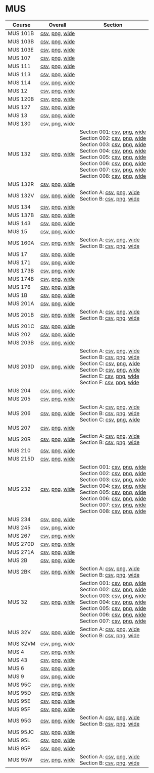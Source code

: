 # MUS

| Course | Overall | Section |
| ------ | ------- | ------- |
| MUS 101B | [csv](https://github.com/UCSD-Historical-Enrollment-Data/2025Winter/blob/main/overall/MUS%20101B.csv), [png](https://raw.githubusercontent.com/UCSD-Historical-Enrollment-Data/2025Winter/main/plot_overall/MUS%20101B.png), [wide](https://raw.githubusercontent.com/UCSD-Historical-Enrollment-Data/2025Winter/main/plot_overall_wide/MUS%20101B.png) |  |
| MUS 103B | [csv](https://github.com/UCSD-Historical-Enrollment-Data/2025Winter/blob/main/overall/MUS%20103B.csv), [png](https://raw.githubusercontent.com/UCSD-Historical-Enrollment-Data/2025Winter/main/plot_overall/MUS%20103B.png), [wide](https://raw.githubusercontent.com/UCSD-Historical-Enrollment-Data/2025Winter/main/plot_overall_wide/MUS%20103B.png) |  |
| MUS 103E | [csv](https://github.com/UCSD-Historical-Enrollment-Data/2025Winter/blob/main/overall/MUS%20103E.csv), [png](https://raw.githubusercontent.com/UCSD-Historical-Enrollment-Data/2025Winter/main/plot_overall/MUS%20103E.png), [wide](https://raw.githubusercontent.com/UCSD-Historical-Enrollment-Data/2025Winter/main/plot_overall_wide/MUS%20103E.png) |  |
| MUS 107 | [csv](https://github.com/UCSD-Historical-Enrollment-Data/2025Winter/blob/main/overall/MUS%20107.csv), [png](https://raw.githubusercontent.com/UCSD-Historical-Enrollment-Data/2025Winter/main/plot_overall/MUS%20107.png), [wide](https://raw.githubusercontent.com/UCSD-Historical-Enrollment-Data/2025Winter/main/plot_overall_wide/MUS%20107.png) |  |
| MUS 111 | [csv](https://github.com/UCSD-Historical-Enrollment-Data/2025Winter/blob/main/overall/MUS%20111.csv), [png](https://raw.githubusercontent.com/UCSD-Historical-Enrollment-Data/2025Winter/main/plot_overall/MUS%20111.png), [wide](https://raw.githubusercontent.com/UCSD-Historical-Enrollment-Data/2025Winter/main/plot_overall_wide/MUS%20111.png) |  |
| MUS 113 | [csv](https://github.com/UCSD-Historical-Enrollment-Data/2025Winter/blob/main/overall/MUS%20113.csv), [png](https://raw.githubusercontent.com/UCSD-Historical-Enrollment-Data/2025Winter/main/plot_overall/MUS%20113.png), [wide](https://raw.githubusercontent.com/UCSD-Historical-Enrollment-Data/2025Winter/main/plot_overall_wide/MUS%20113.png) |  |
| MUS 114 | [csv](https://github.com/UCSD-Historical-Enrollment-Data/2025Winter/blob/main/overall/MUS%20114.csv), [png](https://raw.githubusercontent.com/UCSD-Historical-Enrollment-Data/2025Winter/main/plot_overall/MUS%20114.png), [wide](https://raw.githubusercontent.com/UCSD-Historical-Enrollment-Data/2025Winter/main/plot_overall_wide/MUS%20114.png) |  |
| MUS 12 | [csv](https://github.com/UCSD-Historical-Enrollment-Data/2025Winter/blob/main/overall/MUS%2012.csv), [png](https://raw.githubusercontent.com/UCSD-Historical-Enrollment-Data/2025Winter/main/plot_overall/MUS%2012.png), [wide](https://raw.githubusercontent.com/UCSD-Historical-Enrollment-Data/2025Winter/main/plot_overall_wide/MUS%2012.png) |  |
| MUS 120B | [csv](https://github.com/UCSD-Historical-Enrollment-Data/2025Winter/blob/main/overall/MUS%20120B.csv), [png](https://raw.githubusercontent.com/UCSD-Historical-Enrollment-Data/2025Winter/main/plot_overall/MUS%20120B.png), [wide](https://raw.githubusercontent.com/UCSD-Historical-Enrollment-Data/2025Winter/main/plot_overall_wide/MUS%20120B.png) |  |
| MUS 127 | [csv](https://github.com/UCSD-Historical-Enrollment-Data/2025Winter/blob/main/overall/MUS%20127.csv), [png](https://raw.githubusercontent.com/UCSD-Historical-Enrollment-Data/2025Winter/main/plot_overall/MUS%20127.png), [wide](https://raw.githubusercontent.com/UCSD-Historical-Enrollment-Data/2025Winter/main/plot_overall_wide/MUS%20127.png) |  |
| MUS 13 | [csv](https://github.com/UCSD-Historical-Enrollment-Data/2025Winter/blob/main/overall/MUS%2013.csv), [png](https://raw.githubusercontent.com/UCSD-Historical-Enrollment-Data/2025Winter/main/plot_overall/MUS%2013.png), [wide](https://raw.githubusercontent.com/UCSD-Historical-Enrollment-Data/2025Winter/main/plot_overall_wide/MUS%2013.png) |  |
| MUS 130 | [csv](https://github.com/UCSD-Historical-Enrollment-Data/2025Winter/blob/main/overall/MUS%20130.csv), [png](https://raw.githubusercontent.com/UCSD-Historical-Enrollment-Data/2025Winter/main/plot_overall/MUS%20130.png), [wide](https://raw.githubusercontent.com/UCSD-Historical-Enrollment-Data/2025Winter/main/plot_overall_wide/MUS%20130.png) |  |
| MUS 132 | [csv](https://github.com/UCSD-Historical-Enrollment-Data/2025Winter/blob/main/overall/MUS%20132.csv), [png](https://raw.githubusercontent.com/UCSD-Historical-Enrollment-Data/2025Winter/main/plot_overall/MUS%20132.png), [wide](https://raw.githubusercontent.com/UCSD-Historical-Enrollment-Data/2025Winter/main/plot_overall_wide/MUS%20132.png) | Section 001: [csv](https://github.com/UCSD-Historical-Enrollment-Data/2025Winter/blob/main/section/MUS%20132_001.csv), [png](https://raw.githubusercontent.com/UCSD-Historical-Enrollment-Data/2025Winter/main/plot_section/MUS%20132_001.png), [wide](https://raw.githubusercontent.com/UCSD-Historical-Enrollment-Data/2025Winter/main/plot_section_wide/MUS%20132_001.png)<br>Section 002: [csv](https://github.com/UCSD-Historical-Enrollment-Data/2025Winter/blob/main/section/MUS%20132_002.csv), [png](https://raw.githubusercontent.com/UCSD-Historical-Enrollment-Data/2025Winter/main/plot_section/MUS%20132_002.png), [wide](https://raw.githubusercontent.com/UCSD-Historical-Enrollment-Data/2025Winter/main/plot_section_wide/MUS%20132_002.png)<br>Section 003: [csv](https://github.com/UCSD-Historical-Enrollment-Data/2025Winter/blob/main/section/MUS%20132_003.csv), [png](https://raw.githubusercontent.com/UCSD-Historical-Enrollment-Data/2025Winter/main/plot_section/MUS%20132_003.png), [wide](https://raw.githubusercontent.com/UCSD-Historical-Enrollment-Data/2025Winter/main/plot_section_wide/MUS%20132_003.png)<br>Section 004: [csv](https://github.com/UCSD-Historical-Enrollment-Data/2025Winter/blob/main/section/MUS%20132_004.csv), [png](https://raw.githubusercontent.com/UCSD-Historical-Enrollment-Data/2025Winter/main/plot_section/MUS%20132_004.png), [wide](https://raw.githubusercontent.com/UCSD-Historical-Enrollment-Data/2025Winter/main/plot_section_wide/MUS%20132_004.png)<br>Section 005: [csv](https://github.com/UCSD-Historical-Enrollment-Data/2025Winter/blob/main/section/MUS%20132_005.csv), [png](https://raw.githubusercontent.com/UCSD-Historical-Enrollment-Data/2025Winter/main/plot_section/MUS%20132_005.png), [wide](https://raw.githubusercontent.com/UCSD-Historical-Enrollment-Data/2025Winter/main/plot_section_wide/MUS%20132_005.png)<br>Section 006: [csv](https://github.com/UCSD-Historical-Enrollment-Data/2025Winter/blob/main/section/MUS%20132_006.csv), [png](https://raw.githubusercontent.com/UCSD-Historical-Enrollment-Data/2025Winter/main/plot_section/MUS%20132_006.png), [wide](https://raw.githubusercontent.com/UCSD-Historical-Enrollment-Data/2025Winter/main/plot_section_wide/MUS%20132_006.png)<br>Section 007: [csv](https://github.com/UCSD-Historical-Enrollment-Data/2025Winter/blob/main/section/MUS%20132_007.csv), [png](https://raw.githubusercontent.com/UCSD-Historical-Enrollment-Data/2025Winter/main/plot_section/MUS%20132_007.png), [wide](https://raw.githubusercontent.com/UCSD-Historical-Enrollment-Data/2025Winter/main/plot_section_wide/MUS%20132_007.png)<br>Section 008: [csv](https://github.com/UCSD-Historical-Enrollment-Data/2025Winter/blob/main/section/MUS%20132_008.csv), [png](https://raw.githubusercontent.com/UCSD-Historical-Enrollment-Data/2025Winter/main/plot_section/MUS%20132_008.png), [wide](https://raw.githubusercontent.com/UCSD-Historical-Enrollment-Data/2025Winter/main/plot_section_wide/MUS%20132_008.png) |
| MUS 132R | [csv](https://github.com/UCSD-Historical-Enrollment-Data/2025Winter/blob/main/overall/MUS%20132R.csv), [png](https://raw.githubusercontent.com/UCSD-Historical-Enrollment-Data/2025Winter/main/plot_overall/MUS%20132R.png), [wide](https://raw.githubusercontent.com/UCSD-Historical-Enrollment-Data/2025Winter/main/plot_overall_wide/MUS%20132R.png) |  |
| MUS 132V | [csv](https://github.com/UCSD-Historical-Enrollment-Data/2025Winter/blob/main/overall/MUS%20132V.csv), [png](https://raw.githubusercontent.com/UCSD-Historical-Enrollment-Data/2025Winter/main/plot_overall/MUS%20132V.png), [wide](https://raw.githubusercontent.com/UCSD-Historical-Enrollment-Data/2025Winter/main/plot_overall_wide/MUS%20132V.png) | Section A: [csv](https://github.com/UCSD-Historical-Enrollment-Data/2025Winter/blob/main/section/MUS%20132V_A.csv), [png](https://raw.githubusercontent.com/UCSD-Historical-Enrollment-Data/2025Winter/main/plot_section/MUS%20132V_A.png), [wide](https://raw.githubusercontent.com/UCSD-Historical-Enrollment-Data/2025Winter/main/plot_section_wide/MUS%20132V_A.png)<br>Section B: [csv](https://github.com/UCSD-Historical-Enrollment-Data/2025Winter/blob/main/section/MUS%20132V_B.csv), [png](https://raw.githubusercontent.com/UCSD-Historical-Enrollment-Data/2025Winter/main/plot_section/MUS%20132V_B.png), [wide](https://raw.githubusercontent.com/UCSD-Historical-Enrollment-Data/2025Winter/main/plot_section_wide/MUS%20132V_B.png) |
| MUS 134 | [csv](https://github.com/UCSD-Historical-Enrollment-Data/2025Winter/blob/main/overall/MUS%20134.csv), [png](https://raw.githubusercontent.com/UCSD-Historical-Enrollment-Data/2025Winter/main/plot_overall/MUS%20134.png), [wide](https://raw.githubusercontent.com/UCSD-Historical-Enrollment-Data/2025Winter/main/plot_overall_wide/MUS%20134.png) |  |
| MUS 137B | [csv](https://github.com/UCSD-Historical-Enrollment-Data/2025Winter/blob/main/overall/MUS%20137B.csv), [png](https://raw.githubusercontent.com/UCSD-Historical-Enrollment-Data/2025Winter/main/plot_overall/MUS%20137B.png), [wide](https://raw.githubusercontent.com/UCSD-Historical-Enrollment-Data/2025Winter/main/plot_overall_wide/MUS%20137B.png) |  |
| MUS 143 | [csv](https://github.com/UCSD-Historical-Enrollment-Data/2025Winter/blob/main/overall/MUS%20143.csv), [png](https://raw.githubusercontent.com/UCSD-Historical-Enrollment-Data/2025Winter/main/plot_overall/MUS%20143.png), [wide](https://raw.githubusercontent.com/UCSD-Historical-Enrollment-Data/2025Winter/main/plot_overall_wide/MUS%20143.png) |  |
| MUS 15 | [csv](https://github.com/UCSD-Historical-Enrollment-Data/2025Winter/blob/main/overall/MUS%2015.csv), [png](https://raw.githubusercontent.com/UCSD-Historical-Enrollment-Data/2025Winter/main/plot_overall/MUS%2015.png), [wide](https://raw.githubusercontent.com/UCSD-Historical-Enrollment-Data/2025Winter/main/plot_overall_wide/MUS%2015.png) |  |
| MUS 160A | [csv](https://github.com/UCSD-Historical-Enrollment-Data/2025Winter/blob/main/overall/MUS%20160A.csv), [png](https://raw.githubusercontent.com/UCSD-Historical-Enrollment-Data/2025Winter/main/plot_overall/MUS%20160A.png), [wide](https://raw.githubusercontent.com/UCSD-Historical-Enrollment-Data/2025Winter/main/plot_overall_wide/MUS%20160A.png) | Section A: [csv](https://github.com/UCSD-Historical-Enrollment-Data/2025Winter/blob/main/section/MUS%20160A_A.csv), [png](https://raw.githubusercontent.com/UCSD-Historical-Enrollment-Data/2025Winter/main/plot_section/MUS%20160A_A.png), [wide](https://raw.githubusercontent.com/UCSD-Historical-Enrollment-Data/2025Winter/main/plot_section_wide/MUS%20160A_A.png)<br>Section B: [csv](https://github.com/UCSD-Historical-Enrollment-Data/2025Winter/blob/main/section/MUS%20160A_B.csv), [png](https://raw.githubusercontent.com/UCSD-Historical-Enrollment-Data/2025Winter/main/plot_section/MUS%20160A_B.png), [wide](https://raw.githubusercontent.com/UCSD-Historical-Enrollment-Data/2025Winter/main/plot_section_wide/MUS%20160A_B.png) |
| MUS 17 | [csv](https://github.com/UCSD-Historical-Enrollment-Data/2025Winter/blob/main/overall/MUS%2017.csv), [png](https://raw.githubusercontent.com/UCSD-Historical-Enrollment-Data/2025Winter/main/plot_overall/MUS%2017.png), [wide](https://raw.githubusercontent.com/UCSD-Historical-Enrollment-Data/2025Winter/main/plot_overall_wide/MUS%2017.png) |  |
| MUS 171 | [csv](https://github.com/UCSD-Historical-Enrollment-Data/2025Winter/blob/main/overall/MUS%20171.csv), [png](https://raw.githubusercontent.com/UCSD-Historical-Enrollment-Data/2025Winter/main/plot_overall/MUS%20171.png), [wide](https://raw.githubusercontent.com/UCSD-Historical-Enrollment-Data/2025Winter/main/plot_overall_wide/MUS%20171.png) |  |
| MUS 173B | [csv](https://github.com/UCSD-Historical-Enrollment-Data/2025Winter/blob/main/overall/MUS%20173B.csv), [png](https://raw.githubusercontent.com/UCSD-Historical-Enrollment-Data/2025Winter/main/plot_overall/MUS%20173B.png), [wide](https://raw.githubusercontent.com/UCSD-Historical-Enrollment-Data/2025Winter/main/plot_overall_wide/MUS%20173B.png) |  |
| MUS 174B | [csv](https://github.com/UCSD-Historical-Enrollment-Data/2025Winter/blob/main/overall/MUS%20174B.csv), [png](https://raw.githubusercontent.com/UCSD-Historical-Enrollment-Data/2025Winter/main/plot_overall/MUS%20174B.png), [wide](https://raw.githubusercontent.com/UCSD-Historical-Enrollment-Data/2025Winter/main/plot_overall_wide/MUS%20174B.png) |  |
| MUS 176 | [csv](https://github.com/UCSD-Historical-Enrollment-Data/2025Winter/blob/main/overall/MUS%20176.csv), [png](https://raw.githubusercontent.com/UCSD-Historical-Enrollment-Data/2025Winter/main/plot_overall/MUS%20176.png), [wide](https://raw.githubusercontent.com/UCSD-Historical-Enrollment-Data/2025Winter/main/plot_overall_wide/MUS%20176.png) |  |
| MUS 1B | [csv](https://github.com/UCSD-Historical-Enrollment-Data/2025Winter/blob/main/overall/MUS%201B.csv), [png](https://raw.githubusercontent.com/UCSD-Historical-Enrollment-Data/2025Winter/main/plot_overall/MUS%201B.png), [wide](https://raw.githubusercontent.com/UCSD-Historical-Enrollment-Data/2025Winter/main/plot_overall_wide/MUS%201B.png) |  |
| MUS 201A | [csv](https://github.com/UCSD-Historical-Enrollment-Data/2025Winter/blob/main/overall/MUS%20201A.csv), [png](https://raw.githubusercontent.com/UCSD-Historical-Enrollment-Data/2025Winter/main/plot_overall/MUS%20201A.png), [wide](https://raw.githubusercontent.com/UCSD-Historical-Enrollment-Data/2025Winter/main/plot_overall_wide/MUS%20201A.png) |  |
| MUS 201B | [csv](https://github.com/UCSD-Historical-Enrollment-Data/2025Winter/blob/main/overall/MUS%20201B.csv), [png](https://raw.githubusercontent.com/UCSD-Historical-Enrollment-Data/2025Winter/main/plot_overall/MUS%20201B.png), [wide](https://raw.githubusercontent.com/UCSD-Historical-Enrollment-Data/2025Winter/main/plot_overall_wide/MUS%20201B.png) | Section A: [csv](https://github.com/UCSD-Historical-Enrollment-Data/2025Winter/blob/main/section/MUS%20201B_A.csv), [png](https://raw.githubusercontent.com/UCSD-Historical-Enrollment-Data/2025Winter/main/plot_section/MUS%20201B_A.png), [wide](https://raw.githubusercontent.com/UCSD-Historical-Enrollment-Data/2025Winter/main/plot_section_wide/MUS%20201B_A.png)<br>Section B: [csv](https://github.com/UCSD-Historical-Enrollment-Data/2025Winter/blob/main/section/MUS%20201B_B.csv), [png](https://raw.githubusercontent.com/UCSD-Historical-Enrollment-Data/2025Winter/main/plot_section/MUS%20201B_B.png), [wide](https://raw.githubusercontent.com/UCSD-Historical-Enrollment-Data/2025Winter/main/plot_section_wide/MUS%20201B_B.png) |
| MUS 201C | [csv](https://github.com/UCSD-Historical-Enrollment-Data/2025Winter/blob/main/overall/MUS%20201C.csv), [png](https://raw.githubusercontent.com/UCSD-Historical-Enrollment-Data/2025Winter/main/plot_overall/MUS%20201C.png), [wide](https://raw.githubusercontent.com/UCSD-Historical-Enrollment-Data/2025Winter/main/plot_overall_wide/MUS%20201C.png) |  |
| MUS 202 | [csv](https://github.com/UCSD-Historical-Enrollment-Data/2025Winter/blob/main/overall/MUS%20202.csv), [png](https://raw.githubusercontent.com/UCSD-Historical-Enrollment-Data/2025Winter/main/plot_overall/MUS%20202.png), [wide](https://raw.githubusercontent.com/UCSD-Historical-Enrollment-Data/2025Winter/main/plot_overall_wide/MUS%20202.png) |  |
| MUS 203B | [csv](https://github.com/UCSD-Historical-Enrollment-Data/2025Winter/blob/main/overall/MUS%20203B.csv), [png](https://raw.githubusercontent.com/UCSD-Historical-Enrollment-Data/2025Winter/main/plot_overall/MUS%20203B.png), [wide](https://raw.githubusercontent.com/UCSD-Historical-Enrollment-Data/2025Winter/main/plot_overall_wide/MUS%20203B.png) |  |
| MUS 203D | [csv](https://github.com/UCSD-Historical-Enrollment-Data/2025Winter/blob/main/overall/MUS%20203D.csv), [png](https://raw.githubusercontent.com/UCSD-Historical-Enrollment-Data/2025Winter/main/plot_overall/MUS%20203D.png), [wide](https://raw.githubusercontent.com/UCSD-Historical-Enrollment-Data/2025Winter/main/plot_overall_wide/MUS%20203D.png) | Section A: [csv](https://github.com/UCSD-Historical-Enrollment-Data/2025Winter/blob/main/section/MUS%20203D_A.csv), [png](https://raw.githubusercontent.com/UCSD-Historical-Enrollment-Data/2025Winter/main/plot_section/MUS%20203D_A.png), [wide](https://raw.githubusercontent.com/UCSD-Historical-Enrollment-Data/2025Winter/main/plot_section_wide/MUS%20203D_A.png)<br>Section B: [csv](https://github.com/UCSD-Historical-Enrollment-Data/2025Winter/blob/main/section/MUS%20203D_B.csv), [png](https://raw.githubusercontent.com/UCSD-Historical-Enrollment-Data/2025Winter/main/plot_section/MUS%20203D_B.png), [wide](https://raw.githubusercontent.com/UCSD-Historical-Enrollment-Data/2025Winter/main/plot_section_wide/MUS%20203D_B.png)<br>Section C: [csv](https://github.com/UCSD-Historical-Enrollment-Data/2025Winter/blob/main/section/MUS%20203D_C.csv), [png](https://raw.githubusercontent.com/UCSD-Historical-Enrollment-Data/2025Winter/main/plot_section/MUS%20203D_C.png), [wide](https://raw.githubusercontent.com/UCSD-Historical-Enrollment-Data/2025Winter/main/plot_section_wide/MUS%20203D_C.png)<br>Section D: [csv](https://github.com/UCSD-Historical-Enrollment-Data/2025Winter/blob/main/section/MUS%20203D_D.csv), [png](https://raw.githubusercontent.com/UCSD-Historical-Enrollment-Data/2025Winter/main/plot_section/MUS%20203D_D.png), [wide](https://raw.githubusercontent.com/UCSD-Historical-Enrollment-Data/2025Winter/main/plot_section_wide/MUS%20203D_D.png)<br>Section E: [csv](https://github.com/UCSD-Historical-Enrollment-Data/2025Winter/blob/main/section/MUS%20203D_E.csv), [png](https://raw.githubusercontent.com/UCSD-Historical-Enrollment-Data/2025Winter/main/plot_section/MUS%20203D_E.png), [wide](https://raw.githubusercontent.com/UCSD-Historical-Enrollment-Data/2025Winter/main/plot_section_wide/MUS%20203D_E.png)<br>Section F: [csv](https://github.com/UCSD-Historical-Enrollment-Data/2025Winter/blob/main/section/MUS%20203D_F.csv), [png](https://raw.githubusercontent.com/UCSD-Historical-Enrollment-Data/2025Winter/main/plot_section/MUS%20203D_F.png), [wide](https://raw.githubusercontent.com/UCSD-Historical-Enrollment-Data/2025Winter/main/plot_section_wide/MUS%20203D_F.png) |
| MUS 204 | [csv](https://github.com/UCSD-Historical-Enrollment-Data/2025Winter/blob/main/overall/MUS%20204.csv), [png](https://raw.githubusercontent.com/UCSD-Historical-Enrollment-Data/2025Winter/main/plot_overall/MUS%20204.png), [wide](https://raw.githubusercontent.com/UCSD-Historical-Enrollment-Data/2025Winter/main/plot_overall_wide/MUS%20204.png) |  |
| MUS 205 | [csv](https://github.com/UCSD-Historical-Enrollment-Data/2025Winter/blob/main/overall/MUS%20205.csv), [png](https://raw.githubusercontent.com/UCSD-Historical-Enrollment-Data/2025Winter/main/plot_overall/MUS%20205.png), [wide](https://raw.githubusercontent.com/UCSD-Historical-Enrollment-Data/2025Winter/main/plot_overall_wide/MUS%20205.png) |  |
| MUS 206 | [csv](https://github.com/UCSD-Historical-Enrollment-Data/2025Winter/blob/main/overall/MUS%20206.csv), [png](https://raw.githubusercontent.com/UCSD-Historical-Enrollment-Data/2025Winter/main/plot_overall/MUS%20206.png), [wide](https://raw.githubusercontent.com/UCSD-Historical-Enrollment-Data/2025Winter/main/plot_overall_wide/MUS%20206.png) | Section A: [csv](https://github.com/UCSD-Historical-Enrollment-Data/2025Winter/blob/main/section/MUS%20206_A.csv), [png](https://raw.githubusercontent.com/UCSD-Historical-Enrollment-Data/2025Winter/main/plot_section/MUS%20206_A.png), [wide](https://raw.githubusercontent.com/UCSD-Historical-Enrollment-Data/2025Winter/main/plot_section_wide/MUS%20206_A.png)<br>Section B: [csv](https://github.com/UCSD-Historical-Enrollment-Data/2025Winter/blob/main/section/MUS%20206_B.csv), [png](https://raw.githubusercontent.com/UCSD-Historical-Enrollment-Data/2025Winter/main/plot_section/MUS%20206_B.png), [wide](https://raw.githubusercontent.com/UCSD-Historical-Enrollment-Data/2025Winter/main/plot_section_wide/MUS%20206_B.png)<br>Section C: [csv](https://github.com/UCSD-Historical-Enrollment-Data/2025Winter/blob/main/section/MUS%20206_C.csv), [png](https://raw.githubusercontent.com/UCSD-Historical-Enrollment-Data/2025Winter/main/plot_section/MUS%20206_C.png), [wide](https://raw.githubusercontent.com/UCSD-Historical-Enrollment-Data/2025Winter/main/plot_section_wide/MUS%20206_C.png) |
| MUS 207 | [csv](https://github.com/UCSD-Historical-Enrollment-Data/2025Winter/blob/main/overall/MUS%20207.csv), [png](https://raw.githubusercontent.com/UCSD-Historical-Enrollment-Data/2025Winter/main/plot_overall/MUS%20207.png), [wide](https://raw.githubusercontent.com/UCSD-Historical-Enrollment-Data/2025Winter/main/plot_overall_wide/MUS%20207.png) |  |
| MUS 20R | [csv](https://github.com/UCSD-Historical-Enrollment-Data/2025Winter/blob/main/overall/MUS%2020R.csv), [png](https://raw.githubusercontent.com/UCSD-Historical-Enrollment-Data/2025Winter/main/plot_overall/MUS%2020R.png), [wide](https://raw.githubusercontent.com/UCSD-Historical-Enrollment-Data/2025Winter/main/plot_overall_wide/MUS%2020R.png) | Section A: [csv](https://github.com/UCSD-Historical-Enrollment-Data/2025Winter/blob/main/section/MUS%2020R_A.csv), [png](https://raw.githubusercontent.com/UCSD-Historical-Enrollment-Data/2025Winter/main/plot_section/MUS%2020R_A.png), [wide](https://raw.githubusercontent.com/UCSD-Historical-Enrollment-Data/2025Winter/main/plot_section_wide/MUS%2020R_A.png)<br>Section B: [csv](https://github.com/UCSD-Historical-Enrollment-Data/2025Winter/blob/main/section/MUS%2020R_B.csv), [png](https://raw.githubusercontent.com/UCSD-Historical-Enrollment-Data/2025Winter/main/plot_section/MUS%2020R_B.png), [wide](https://raw.githubusercontent.com/UCSD-Historical-Enrollment-Data/2025Winter/main/plot_section_wide/MUS%2020R_B.png) |
| MUS 210 | [csv](https://github.com/UCSD-Historical-Enrollment-Data/2025Winter/blob/main/overall/MUS%20210.csv), [png](https://raw.githubusercontent.com/UCSD-Historical-Enrollment-Data/2025Winter/main/plot_overall/MUS%20210.png), [wide](https://raw.githubusercontent.com/UCSD-Historical-Enrollment-Data/2025Winter/main/plot_overall_wide/MUS%20210.png) |  |
| MUS 215D | [csv](https://github.com/UCSD-Historical-Enrollment-Data/2025Winter/blob/main/overall/MUS%20215D.csv), [png](https://raw.githubusercontent.com/UCSD-Historical-Enrollment-Data/2025Winter/main/plot_overall/MUS%20215D.png), [wide](https://raw.githubusercontent.com/UCSD-Historical-Enrollment-Data/2025Winter/main/plot_overall_wide/MUS%20215D.png) |  |
| MUS 232 | [csv](https://github.com/UCSD-Historical-Enrollment-Data/2025Winter/blob/main/overall/MUS%20232.csv), [png](https://raw.githubusercontent.com/UCSD-Historical-Enrollment-Data/2025Winter/main/plot_overall/MUS%20232.png), [wide](https://raw.githubusercontent.com/UCSD-Historical-Enrollment-Data/2025Winter/main/plot_overall_wide/MUS%20232.png) | Section 001: [csv](https://github.com/UCSD-Historical-Enrollment-Data/2025Winter/blob/main/section/MUS%20232_001.csv), [png](https://raw.githubusercontent.com/UCSD-Historical-Enrollment-Data/2025Winter/main/plot_section/MUS%20232_001.png), [wide](https://raw.githubusercontent.com/UCSD-Historical-Enrollment-Data/2025Winter/main/plot_section_wide/MUS%20232_001.png)<br>Section 002: [csv](https://github.com/UCSD-Historical-Enrollment-Data/2025Winter/blob/main/section/MUS%20232_002.csv), [png](https://raw.githubusercontent.com/UCSD-Historical-Enrollment-Data/2025Winter/main/plot_section/MUS%20232_002.png), [wide](https://raw.githubusercontent.com/UCSD-Historical-Enrollment-Data/2025Winter/main/plot_section_wide/MUS%20232_002.png)<br>Section 003: [csv](https://github.com/UCSD-Historical-Enrollment-Data/2025Winter/blob/main/section/MUS%20232_003.csv), [png](https://raw.githubusercontent.com/UCSD-Historical-Enrollment-Data/2025Winter/main/plot_section/MUS%20232_003.png), [wide](https://raw.githubusercontent.com/UCSD-Historical-Enrollment-Data/2025Winter/main/plot_section_wide/MUS%20232_003.png)<br>Section 004: [csv](https://github.com/UCSD-Historical-Enrollment-Data/2025Winter/blob/main/section/MUS%20232_004.csv), [png](https://raw.githubusercontent.com/UCSD-Historical-Enrollment-Data/2025Winter/main/plot_section/MUS%20232_004.png), [wide](https://raw.githubusercontent.com/UCSD-Historical-Enrollment-Data/2025Winter/main/plot_section_wide/MUS%20232_004.png)<br>Section 005: [csv](https://github.com/UCSD-Historical-Enrollment-Data/2025Winter/blob/main/section/MUS%20232_005.csv), [png](https://raw.githubusercontent.com/UCSD-Historical-Enrollment-Data/2025Winter/main/plot_section/MUS%20232_005.png), [wide](https://raw.githubusercontent.com/UCSD-Historical-Enrollment-Data/2025Winter/main/plot_section_wide/MUS%20232_005.png)<br>Section 006: [csv](https://github.com/UCSD-Historical-Enrollment-Data/2025Winter/blob/main/section/MUS%20232_006.csv), [png](https://raw.githubusercontent.com/UCSD-Historical-Enrollment-Data/2025Winter/main/plot_section/MUS%20232_006.png), [wide](https://raw.githubusercontent.com/UCSD-Historical-Enrollment-Data/2025Winter/main/plot_section_wide/MUS%20232_006.png)<br>Section 007: [csv](https://github.com/UCSD-Historical-Enrollment-Data/2025Winter/blob/main/section/MUS%20232_007.csv), [png](https://raw.githubusercontent.com/UCSD-Historical-Enrollment-Data/2025Winter/main/plot_section/MUS%20232_007.png), [wide](https://raw.githubusercontent.com/UCSD-Historical-Enrollment-Data/2025Winter/main/plot_section_wide/MUS%20232_007.png)<br>Section 008: [csv](https://github.com/UCSD-Historical-Enrollment-Data/2025Winter/blob/main/section/MUS%20232_008.csv), [png](https://raw.githubusercontent.com/UCSD-Historical-Enrollment-Data/2025Winter/main/plot_section/MUS%20232_008.png), [wide](https://raw.githubusercontent.com/UCSD-Historical-Enrollment-Data/2025Winter/main/plot_section_wide/MUS%20232_008.png) |
| MUS 234 | [csv](https://github.com/UCSD-Historical-Enrollment-Data/2025Winter/blob/main/overall/MUS%20234.csv), [png](https://raw.githubusercontent.com/UCSD-Historical-Enrollment-Data/2025Winter/main/plot_overall/MUS%20234.png), [wide](https://raw.githubusercontent.com/UCSD-Historical-Enrollment-Data/2025Winter/main/plot_overall_wide/MUS%20234.png) |  |
| MUS 245 | [csv](https://github.com/UCSD-Historical-Enrollment-Data/2025Winter/blob/main/overall/MUS%20245.csv), [png](https://raw.githubusercontent.com/UCSD-Historical-Enrollment-Data/2025Winter/main/plot_overall/MUS%20245.png), [wide](https://raw.githubusercontent.com/UCSD-Historical-Enrollment-Data/2025Winter/main/plot_overall_wide/MUS%20245.png) |  |
| MUS 267 | [csv](https://github.com/UCSD-Historical-Enrollment-Data/2025Winter/blob/main/overall/MUS%20267.csv), [png](https://raw.githubusercontent.com/UCSD-Historical-Enrollment-Data/2025Winter/main/plot_overall/MUS%20267.png), [wide](https://raw.githubusercontent.com/UCSD-Historical-Enrollment-Data/2025Winter/main/plot_overall_wide/MUS%20267.png) |  |
| MUS 270D | [csv](https://github.com/UCSD-Historical-Enrollment-Data/2025Winter/blob/main/overall/MUS%20270D.csv), [png](https://raw.githubusercontent.com/UCSD-Historical-Enrollment-Data/2025Winter/main/plot_overall/MUS%20270D.png), [wide](https://raw.githubusercontent.com/UCSD-Historical-Enrollment-Data/2025Winter/main/plot_overall_wide/MUS%20270D.png) |  |
| MUS 271A | [csv](https://github.com/UCSD-Historical-Enrollment-Data/2025Winter/blob/main/overall/MUS%20271A.csv), [png](https://raw.githubusercontent.com/UCSD-Historical-Enrollment-Data/2025Winter/main/plot_overall/MUS%20271A.png), [wide](https://raw.githubusercontent.com/UCSD-Historical-Enrollment-Data/2025Winter/main/plot_overall_wide/MUS%20271A.png) |  |
| MUS 2B | [csv](https://github.com/UCSD-Historical-Enrollment-Data/2025Winter/blob/main/overall/MUS%202B.csv), [png](https://raw.githubusercontent.com/UCSD-Historical-Enrollment-Data/2025Winter/main/plot_overall/MUS%202B.png), [wide](https://raw.githubusercontent.com/UCSD-Historical-Enrollment-Data/2025Winter/main/plot_overall_wide/MUS%202B.png) |  |
| MUS 2BK | [csv](https://github.com/UCSD-Historical-Enrollment-Data/2025Winter/blob/main/overall/MUS%202BK.csv), [png](https://raw.githubusercontent.com/UCSD-Historical-Enrollment-Data/2025Winter/main/plot_overall/MUS%202BK.png), [wide](https://raw.githubusercontent.com/UCSD-Historical-Enrollment-Data/2025Winter/main/plot_overall_wide/MUS%202BK.png) | Section A: [csv](https://github.com/UCSD-Historical-Enrollment-Data/2025Winter/blob/main/section/MUS%202BK_A.csv), [png](https://raw.githubusercontent.com/UCSD-Historical-Enrollment-Data/2025Winter/main/plot_section/MUS%202BK_A.png), [wide](https://raw.githubusercontent.com/UCSD-Historical-Enrollment-Data/2025Winter/main/plot_section_wide/MUS%202BK_A.png)<br>Section B: [csv](https://github.com/UCSD-Historical-Enrollment-Data/2025Winter/blob/main/section/MUS%202BK_B.csv), [png](https://raw.githubusercontent.com/UCSD-Historical-Enrollment-Data/2025Winter/main/plot_section/MUS%202BK_B.png), [wide](https://raw.githubusercontent.com/UCSD-Historical-Enrollment-Data/2025Winter/main/plot_section_wide/MUS%202BK_B.png) |
| MUS 32 | [csv](https://github.com/UCSD-Historical-Enrollment-Data/2025Winter/blob/main/overall/MUS%2032.csv), [png](https://raw.githubusercontent.com/UCSD-Historical-Enrollment-Data/2025Winter/main/plot_overall/MUS%2032.png), [wide](https://raw.githubusercontent.com/UCSD-Historical-Enrollment-Data/2025Winter/main/plot_overall_wide/MUS%2032.png) | Section 001: [csv](https://github.com/UCSD-Historical-Enrollment-Data/2025Winter/blob/main/section/MUS%2032_001.csv), [png](https://raw.githubusercontent.com/UCSD-Historical-Enrollment-Data/2025Winter/main/plot_section/MUS%2032_001.png), [wide](https://raw.githubusercontent.com/UCSD-Historical-Enrollment-Data/2025Winter/main/plot_section_wide/MUS%2032_001.png)<br>Section 002: [csv](https://github.com/UCSD-Historical-Enrollment-Data/2025Winter/blob/main/section/MUS%2032_002.csv), [png](https://raw.githubusercontent.com/UCSD-Historical-Enrollment-Data/2025Winter/main/plot_section/MUS%2032_002.png), [wide](https://raw.githubusercontent.com/UCSD-Historical-Enrollment-Data/2025Winter/main/plot_section_wide/MUS%2032_002.png)<br>Section 003: [csv](https://github.com/UCSD-Historical-Enrollment-Data/2025Winter/blob/main/section/MUS%2032_003.csv), [png](https://raw.githubusercontent.com/UCSD-Historical-Enrollment-Data/2025Winter/main/plot_section/MUS%2032_003.png), [wide](https://raw.githubusercontent.com/UCSD-Historical-Enrollment-Data/2025Winter/main/plot_section_wide/MUS%2032_003.png)<br>Section 004: [csv](https://github.com/UCSD-Historical-Enrollment-Data/2025Winter/blob/main/section/MUS%2032_004.csv), [png](https://raw.githubusercontent.com/UCSD-Historical-Enrollment-Data/2025Winter/main/plot_section/MUS%2032_004.png), [wide](https://raw.githubusercontent.com/UCSD-Historical-Enrollment-Data/2025Winter/main/plot_section_wide/MUS%2032_004.png)<br>Section 005: [csv](https://github.com/UCSD-Historical-Enrollment-Data/2025Winter/blob/main/section/MUS%2032_005.csv), [png](https://raw.githubusercontent.com/UCSD-Historical-Enrollment-Data/2025Winter/main/plot_section/MUS%2032_005.png), [wide](https://raw.githubusercontent.com/UCSD-Historical-Enrollment-Data/2025Winter/main/plot_section_wide/MUS%2032_005.png)<br>Section 006: [csv](https://github.com/UCSD-Historical-Enrollment-Data/2025Winter/blob/main/section/MUS%2032_006.csv), [png](https://raw.githubusercontent.com/UCSD-Historical-Enrollment-Data/2025Winter/main/plot_section/MUS%2032_006.png), [wide](https://raw.githubusercontent.com/UCSD-Historical-Enrollment-Data/2025Winter/main/plot_section_wide/MUS%2032_006.png)<br>Section 007: [csv](https://github.com/UCSD-Historical-Enrollment-Data/2025Winter/blob/main/section/MUS%2032_007.csv), [png](https://raw.githubusercontent.com/UCSD-Historical-Enrollment-Data/2025Winter/main/plot_section/MUS%2032_007.png), [wide](https://raw.githubusercontent.com/UCSD-Historical-Enrollment-Data/2025Winter/main/plot_section_wide/MUS%2032_007.png) |
| MUS 32V | [csv](https://github.com/UCSD-Historical-Enrollment-Data/2025Winter/blob/main/overall/MUS%2032V.csv), [png](https://raw.githubusercontent.com/UCSD-Historical-Enrollment-Data/2025Winter/main/plot_overall/MUS%2032V.png), [wide](https://raw.githubusercontent.com/UCSD-Historical-Enrollment-Data/2025Winter/main/plot_overall_wide/MUS%2032V.png) | Section A: [csv](https://github.com/UCSD-Historical-Enrollment-Data/2025Winter/blob/main/section/MUS%2032V_A.csv), [png](https://raw.githubusercontent.com/UCSD-Historical-Enrollment-Data/2025Winter/main/plot_section/MUS%2032V_A.png), [wide](https://raw.githubusercontent.com/UCSD-Historical-Enrollment-Data/2025Winter/main/plot_section_wide/MUS%2032V_A.png)<br>Section B: [csv](https://github.com/UCSD-Historical-Enrollment-Data/2025Winter/blob/main/section/MUS%2032V_B.csv), [png](https://raw.githubusercontent.com/UCSD-Historical-Enrollment-Data/2025Winter/main/plot_section/MUS%2032V_B.png), [wide](https://raw.githubusercontent.com/UCSD-Historical-Enrollment-Data/2025Winter/main/plot_section_wide/MUS%2032V_B.png) |
| MUS 32VM | [csv](https://github.com/UCSD-Historical-Enrollment-Data/2025Winter/blob/main/overall/MUS%2032VM.csv), [png](https://raw.githubusercontent.com/UCSD-Historical-Enrollment-Data/2025Winter/main/plot_overall/MUS%2032VM.png), [wide](https://raw.githubusercontent.com/UCSD-Historical-Enrollment-Data/2025Winter/main/plot_overall_wide/MUS%2032VM.png) |  |
| MUS 4 | [csv](https://github.com/UCSD-Historical-Enrollment-Data/2025Winter/blob/main/overall/MUS%204.csv), [png](https://raw.githubusercontent.com/UCSD-Historical-Enrollment-Data/2025Winter/main/plot_overall/MUS%204.png), [wide](https://raw.githubusercontent.com/UCSD-Historical-Enrollment-Data/2025Winter/main/plot_overall_wide/MUS%204.png) |  |
| MUS 43 | [csv](https://github.com/UCSD-Historical-Enrollment-Data/2025Winter/blob/main/overall/MUS%2043.csv), [png](https://raw.githubusercontent.com/UCSD-Historical-Enrollment-Data/2025Winter/main/plot_overall/MUS%2043.png), [wide](https://raw.githubusercontent.com/UCSD-Historical-Enrollment-Data/2025Winter/main/plot_overall_wide/MUS%2043.png) |  |
| MUS 6 | [csv](https://github.com/UCSD-Historical-Enrollment-Data/2025Winter/blob/main/overall/MUS%206.csv), [png](https://raw.githubusercontent.com/UCSD-Historical-Enrollment-Data/2025Winter/main/plot_overall/MUS%206.png), [wide](https://raw.githubusercontent.com/UCSD-Historical-Enrollment-Data/2025Winter/main/plot_overall_wide/MUS%206.png) |  |
| MUS 9 | [csv](https://github.com/UCSD-Historical-Enrollment-Data/2025Winter/blob/main/overall/MUS%209.csv), [png](https://raw.githubusercontent.com/UCSD-Historical-Enrollment-Data/2025Winter/main/plot_overall/MUS%209.png), [wide](https://raw.githubusercontent.com/UCSD-Historical-Enrollment-Data/2025Winter/main/plot_overall_wide/MUS%209.png) |  |
| MUS 95C | [csv](https://github.com/UCSD-Historical-Enrollment-Data/2025Winter/blob/main/overall/MUS%2095C.csv), [png](https://raw.githubusercontent.com/UCSD-Historical-Enrollment-Data/2025Winter/main/plot_overall/MUS%2095C.png), [wide](https://raw.githubusercontent.com/UCSD-Historical-Enrollment-Data/2025Winter/main/plot_overall_wide/MUS%2095C.png) |  |
| MUS 95D | [csv](https://github.com/UCSD-Historical-Enrollment-Data/2025Winter/blob/main/overall/MUS%2095D.csv), [png](https://raw.githubusercontent.com/UCSD-Historical-Enrollment-Data/2025Winter/main/plot_overall/MUS%2095D.png), [wide](https://raw.githubusercontent.com/UCSD-Historical-Enrollment-Data/2025Winter/main/plot_overall_wide/MUS%2095D.png) |  |
| MUS 95E | [csv](https://github.com/UCSD-Historical-Enrollment-Data/2025Winter/blob/main/overall/MUS%2095E.csv), [png](https://raw.githubusercontent.com/UCSD-Historical-Enrollment-Data/2025Winter/main/plot_overall/MUS%2095E.png), [wide](https://raw.githubusercontent.com/UCSD-Historical-Enrollment-Data/2025Winter/main/plot_overall_wide/MUS%2095E.png) |  |
| MUS 95F | [csv](https://github.com/UCSD-Historical-Enrollment-Data/2025Winter/blob/main/overall/MUS%2095F.csv), [png](https://raw.githubusercontent.com/UCSD-Historical-Enrollment-Data/2025Winter/main/plot_overall/MUS%2095F.png), [wide](https://raw.githubusercontent.com/UCSD-Historical-Enrollment-Data/2025Winter/main/plot_overall_wide/MUS%2095F.png) |  |
| MUS 95G | [csv](https://github.com/UCSD-Historical-Enrollment-Data/2025Winter/blob/main/overall/MUS%2095G.csv), [png](https://raw.githubusercontent.com/UCSD-Historical-Enrollment-Data/2025Winter/main/plot_overall/MUS%2095G.png), [wide](https://raw.githubusercontent.com/UCSD-Historical-Enrollment-Data/2025Winter/main/plot_overall_wide/MUS%2095G.png) | Section A: [csv](https://github.com/UCSD-Historical-Enrollment-Data/2025Winter/blob/main/section/MUS%2095G_A.csv), [png](https://raw.githubusercontent.com/UCSD-Historical-Enrollment-Data/2025Winter/main/plot_section/MUS%2095G_A.png), [wide](https://raw.githubusercontent.com/UCSD-Historical-Enrollment-Data/2025Winter/main/plot_section_wide/MUS%2095G_A.png)<br>Section B: [csv](https://github.com/UCSD-Historical-Enrollment-Data/2025Winter/blob/main/section/MUS%2095G_B.csv), [png](https://raw.githubusercontent.com/UCSD-Historical-Enrollment-Data/2025Winter/main/plot_section/MUS%2095G_B.png), [wide](https://raw.githubusercontent.com/UCSD-Historical-Enrollment-Data/2025Winter/main/plot_section_wide/MUS%2095G_B.png) |
| MUS 95JC | [csv](https://github.com/UCSD-Historical-Enrollment-Data/2025Winter/blob/main/overall/MUS%2095JC.csv), [png](https://raw.githubusercontent.com/UCSD-Historical-Enrollment-Data/2025Winter/main/plot_overall/MUS%2095JC.png), [wide](https://raw.githubusercontent.com/UCSD-Historical-Enrollment-Data/2025Winter/main/plot_overall_wide/MUS%2095JC.png) |  |
| MUS 95L | [csv](https://github.com/UCSD-Historical-Enrollment-Data/2025Winter/blob/main/overall/MUS%2095L.csv), [png](https://raw.githubusercontent.com/UCSD-Historical-Enrollment-Data/2025Winter/main/plot_overall/MUS%2095L.png), [wide](https://raw.githubusercontent.com/UCSD-Historical-Enrollment-Data/2025Winter/main/plot_overall_wide/MUS%2095L.png) |  |
| MUS 95P | [csv](https://github.com/UCSD-Historical-Enrollment-Data/2025Winter/blob/main/overall/MUS%2095P.csv), [png](https://raw.githubusercontent.com/UCSD-Historical-Enrollment-Data/2025Winter/main/plot_overall/MUS%2095P.png), [wide](https://raw.githubusercontent.com/UCSD-Historical-Enrollment-Data/2025Winter/main/plot_overall_wide/MUS%2095P.png) |  |
| MUS 95W | [csv](https://github.com/UCSD-Historical-Enrollment-Data/2025Winter/blob/main/overall/MUS%2095W.csv), [png](https://raw.githubusercontent.com/UCSD-Historical-Enrollment-Data/2025Winter/main/plot_overall/MUS%2095W.png), [wide](https://raw.githubusercontent.com/UCSD-Historical-Enrollment-Data/2025Winter/main/plot_overall_wide/MUS%2095W.png) | Section A: [csv](https://github.com/UCSD-Historical-Enrollment-Data/2025Winter/blob/main/section/MUS%2095W_A.csv), [png](https://raw.githubusercontent.com/UCSD-Historical-Enrollment-Data/2025Winter/main/plot_section/MUS%2095W_A.png), [wide](https://raw.githubusercontent.com/UCSD-Historical-Enrollment-Data/2025Winter/main/plot_section_wide/MUS%2095W_A.png)<br>Section B: [csv](https://github.com/UCSD-Historical-Enrollment-Data/2025Winter/blob/main/section/MUS%2095W_B.csv), [png](https://raw.githubusercontent.com/UCSD-Historical-Enrollment-Data/2025Winter/main/plot_section/MUS%2095W_B.png), [wide](https://raw.githubusercontent.com/UCSD-Historical-Enrollment-Data/2025Winter/main/plot_section_wide/MUS%2095W_B.png) |
